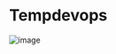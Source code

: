 # Tempdevops
![image](https://user-images.githubusercontent.com/44045782/116836923-d617d280-ab9e-11eb-88e7-bd2e45cd63d4.png)

